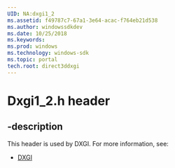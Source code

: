 ```yaml
---
UID: NA:dxgi1_2
ms.assetid: f49787c7-67a1-3e64-acac-f764eb21d538
ms.author: windowssdkdev
ms.date: 10/25/2018
ms.keywords: 
ms.prod: windows
ms.technology: windows-sdk
ms.topic: portal
tech.root: direct3ddxgi
---
```


# Dxgi1_2.h header


## -description


This header is used by DXGI. For more information, see:

- [DXGI](../_direct3ddxgi)

